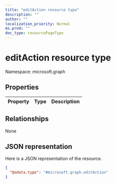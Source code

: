 ```yaml
---
title: "editAction resource type"
description: ""
author: ""
localization_priority: Normal
ms.prod: ""
doc_type: resourcePageType
---
```


# editAction resource type


Namespace: microsoft.graph



## Properties
|Property|Type|Description|
|:---|:---|:---|

## Relationships
None

## JSON representation
Here is a JSON representation of the resource.
<!-- {
  "blockType": "resource",
  "@odata.type": "microsoft.graph.editAction"
}
-->
``` json
{
  "@odata.type": "#microsoft.graph.editAction"
}
```

